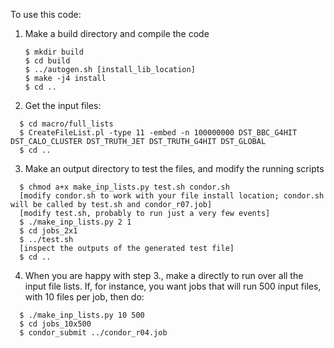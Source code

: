To use this code:

 1. Make a build directory and compile the code
    ```
    $ mkdir build
    $ cd build
    $ ../autogen.sh [install_lib_location]
    $ make -j4 install
    $ cd ..
    ```
 2. Get the input files:
 ```
   $ cd macro/full_lists
   $ CreateFileList.pl -type 11 -embed -n 100000000 DST_BBC_G4HIT DST_CALO_CLUSTER DST_TRUTH_JET DST_TRUTH_G4HIT DST_GLOBAL
   $ cd ..
 ```
 3. Make an output directory to test the files, and modify the running scripts
 ```
   $ chmod a+x make_inp_lists.py test.sh condor.sh
   [modify condor.sh to work with your file install location; condor.sh will be called by test.sh and condor_r07.job]
   [modify test.sh, probably to run just a very few events]
   $ ./make_inp_lists.py 2 1
   $ cd jobs_2x1
   $ ../test.sh
   [inspect the outputs of the generated test file]
   $ cd ..
```
 4. When you are happy with step 3., make a directly to run over all the input file lists. If, for instance, you want jobs
    that will run 500 input files, with 10 files per job, then do:
 ```
   $ ./make_inp_lists.py 10 500
   $ cd jobs_10x500
   $ condor_submit ../condor_r04.job
```
